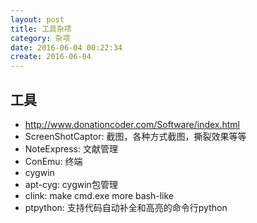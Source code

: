 ```yaml
---
layout: post
title: 工具杂项
category: 杂项
date: 2016-06-04 00:22:34
create: 2016-06-04
---
```


## 工具
* http://www.donationcoder.com/Software/index.html
* ScreenShotCaptor: 截图，各种方式截图，撕裂效果等等
* NoteExpress: 文献管理
* ConEmu: 终端
* cygwin
* apt-cyg: cygwin包管理
* clink: make cmd.exe more bash-like
* ptpython: 支持代码自动补全和高亮的命令行python
